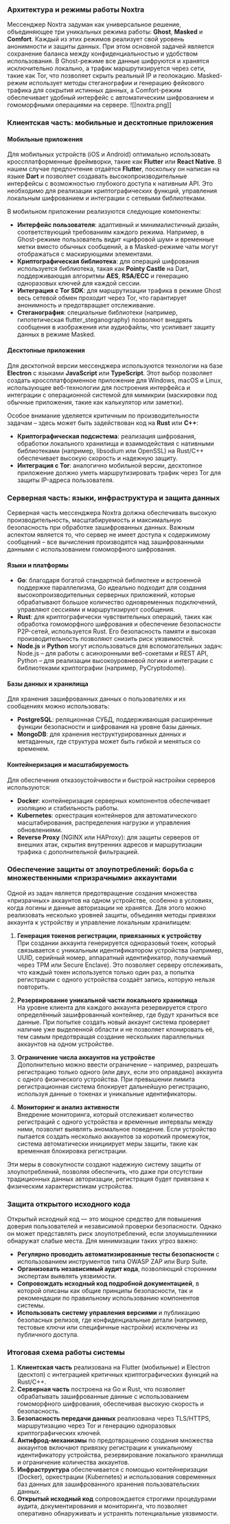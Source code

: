 ### Архитектура и режимы работы Noxtra

Мессенджер Noxtra задуман как универсальное решение, объединяющее три уникальных режима работы: **Ghost**, **Masked** и **Comfort**. Каждый из этих режимов реализует свой уровень анонимности и защиты данных. При этом основной задачей является сохранение баланса между конфиденциальностью и удобством использования. В Ghost-режиме все данные шифруются и хранятся исключительно локально, а трафик маршрутизируется через сети, такие как Tor, что позволяет скрыть реальный IP и геолокацию. Masked-режим использует методы стеганографии и генерацию фейкового трафика для сокрытия истинных данных, а Comfort-режим обеспечивает удобный интерфейс с автоматическим шифрованием и гомоморфными операциями на сервере.
![[noxtra.png]]
### Клиентская часть: мобильные и десктопные приложения

#### Мобильные приложения

Для мобильных устройств (iOS и Android) оптимально использовать кроссплатформенные фреймворки, такие как **Flutter** или **React Native**. В нашем случае предпочтение отдаётся **Flutter**, поскольку он написан на языке **Dart** и позволяет создавать высокопроизводительные интерфейсы с возможностью глубокого доступа к нативным API. Это необходимо для реализации криптографических функций, управления локальным шифрованием и интеграции с сетевыми библиотеками.

В мобильном приложении реализуются следующие компоненты:
- **Интерфейс пользователя**: адаптивный и минималистичный дизайн, соответствующий требованиям каждого режима. Например, в Ghost-режиме пользователь видит «цифровой шум» и временные метки вместо обычных сообщений, а в Masked-режиме чаты могут отображаться с маскирующими элементами.
- **Криптографическая библиотека**: для операций шифрования используется библиотека, такая как **Pointy Castle** на Dart, поддерживающая алгоритмы **AES**, **RSA/ECC** и генерацию одноразовых ключей для каждой сессии.
- **Интеграция с Tor SDK**: для маршрутизации трафика в режиме Ghost весь сетевой обмен проходит через Tor, что гарантирует анонимность и предотвращает отслеживание.
- **Стеганография**: специальные библиотеки (например, гипотетическая flutter_steganography) позволяют внедрять сообщения в изображения или аудиофайлы, что усиливает защиту данных в режиме Masked.

#### Десктопные приложения

Для десктопной версии мессенджера используются технологии на базе **Electron** с языками **JavaScript** или **TypeScript**. Этот выбор позволяет создать кроссплатформенное приложение для Windows, macOS и Linux, использующее веб-технологии для построения интерфейса и интеграции с операционной системой для мимикрии (маскировки под обычные приложения, такие как калькулятор или заметки).

Особое внимание уделяется критичным по производительности задачам – здесь может быть задействован код на **Rust** или **C++**:
- **Криптографическая подсистема**: реализация шифрования, обработки локального хранилища и взаимодействия с нативными библиотеками (например, libsodium или OpenSSL) на Rust/C++ обеспечивает высокую скорость и надежную защиту.
- **Интеграция с Tor**: аналогично мобильной версии, десктопное приложение должно уметь маршрутизировать трафик через Tor для защиты IP-адреса пользователя.

### Серверная часть: языки, инфраструктура и защита данных

Серверная часть мессенджера Noxtra должна обеспечивать высокую производительность, масштабируемость и максимальную безопасность при обработке зашифрованных данных. Важным аспектом является то, что сервер не имеет доступа к содержимому сообщений – все вычисления производятся над зашифрованными данными с использованием гомоморфного шифрования.

#### Языки и платформы

- **Go**: благодаря богатой стандартной библиотеке и встроенной поддержке параллелизма, Go идеально подходит для создания высокопроизводительных серверных приложений, которые обрабатывают большое количество одновременных подключений, управляют сессиями и маршрутизируют сообщения.
- **Rust**: для криптографически чувствительных операций, таких как обработка гомоморфного шифрования и обеспечение безопасности P2P-сетей, используется Rust. Его безопасность памяти и высокая производительность позволяют снизить риск уязвимостей.
- **Node.js** и **Python** могут использоваться для вспомогательных задач: Node.js – для работы с асинхронными веб-сокетами и REST API, Python – для реализации высокоуровневой логики и интеграции с библиотеками криптографии (например, PyCryptodome).

#### Базы данных и хранилища

Для хранения зашифрованных данных о пользователях и их сообщениях можно использовать:
- **PostgreSQL**: реляционная СУБД, поддерживающая расширенные функции безопасности и шифрования на уровне базы данных.
- **MongoDB**: для хранения неструктурированных данных и метаданных, где структура может быть гибкой и меняться со временем.

#### Контейнеризация и масштабируемость

Для обеспечения отказоустойчивости и быстрой настройки серверов используются:
- **Docker**: контейнеризация серверных компонентов обеспечивает изоляцию и стабильность работы.
- **Kubernetes**: оркестрация контейнеров для автоматического масштабирования, распределения нагрузки и управления обновлениями.
- **Reverse Proxy** (NGINX или HAProxy): для защиты серверов от внешних атак, скрытия внутренних адресов и маршрутизации трафика с дополнительной фильтрацией.

### Обеспечение защиты от злоупотреблений: борьба с множественными «призрачными» аккаунтами

Одной из задач является предотвращение создания множества «призрачных» аккаунтов на одном устройстве, особенно в условиях, когда логины и данные авторизации не хранятся. Для этого можно реализовать несколько уровней защиты, объединяя методы привязки аккаунта к устройству и управление локальным хранилищем:

1. **Генерация токенов регистрации, привязанных к устройству**  
   При создании аккаунта генерируется одноразовый токен, который связывается с уникальным идентификатором устройства (например, UUID, серийный номер, аппаратный идентификатор, получаемый через TPM или Secure Enclave). Это позволяет серверу отслеживать, что каждый токен используется только один раз, а попытка регистрации с одного устройства создаёт запись, которую нельзя повторить.

2. **Резервирование уникальной части локального хранилища**  
   На уровне клиента для каждого аккаунта резервируется строго определённый зашифрованный контейнер, где будут храниться все данные. При попытке создать новый аккаунт система проверяет наличие уже выделенной области и не позволяет клонировать её, тем самым предотвращая создание нескольких параллельных аккаунтов на одном устройстве.

3. **Ограничение числа аккаунтов на устройстве**  
   Дополнительно можно ввести ограничение – например, разрешать регистрацию только одного (или двух, если это оправдано) аккаунта с одного физического устройства. При превышении лимита регистрационная система блокирует дальнейшую регистрацию, используя данные о токенах и уникальные идентификаторы.

4. **Мониторинг и анализ активности**  
   Внедрение мониторинга, который отслеживает количество регистраций с одного устройства и временные интервалы между ними, позволит выявлять аномальное поведение. Если устройство пытается создать несколько аккаунтов за короткий промежуток, система автоматически инициирует меры защиты, такие как временная блокировка регистрации.

Эти меры в совокупности создают надежную систему защиты от злоупотреблений, позволяя обеспечить, что даже при отсутствии традиционных данных авторизации, регистрация будет привязана к физическим характеристикам устройства.

### Защита открытого исходного кода

Открытый исходный код — это мощное средство для повышения доверия пользователей и независимой проверки безопасности. Однако он может представлять риск злоупотреблений, если злоумышленники обнаружат слабые места. Для минимизации таких угроз важно:

- **Регулярно проводить автоматизированные тесты безопасности** с использованием инструментов типа OWASP ZAP или Burp Suite.
- **Организовать независимый аудит кода**, позволяющий сторонним экспертам выявлять уязвимости.
- **Сопровождать исходный код подробной документацией**, в которой описаны как общие принципы безопасности, так и рекомендации по правильному использованию компонентов системы.
- **Использовать систему управления версиями** и публикацию безопасных релизов, где конфиденциальные детали (например, тестовые ключи или специфичные настройки) исключены из публичного доступа.

### Итоговая схема работы системы

1. **Клиентская часть** реализована на Flutter (мобильные) и Electron (десктоп) с интеграцией критичных криптографических функций на Rust/C++.
2. **Серверная часть** построена на Go и Rust, что позволяет обрабатывать зашифрованные данные с использованием гомоморфного шифрования, обеспечивая высокую скорость и безопасность.
3. **Безопасность передачи данных** реализована через TLS/HTTPS, маршрутизацию через Tor и генерацию одноразовых криптографических ключей.
4. **Антифрод-механизмы** по предотвращению создания множества аккаунтов включают привязку регистрации к уникальному идентификатору устройства, резервирование локального хранилища и ограничение количества аккаунтов.
5. **Инфраструктура** обеспечивается с помощью контейнеризации (Docker), оркестрации (Kubernetes) и использования современных баз данных для зашифрованного хранения пользовательских данных.
6. **Открытый исходный код** сопровождается строгими процедурами аудита, документирования и мониторинга, что позволяет оперативно обнаруживать и устранять потенциальные уязвимости.
